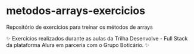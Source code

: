 # metodos-arrays-exercicios
Repositório de exercícios para treinar os métodos de arrays

✨ Exercícios realizados durante as aulas da Trilha Desenvolve - Full Stack da plataforma Alura em parceria com o Grupo Boticário. ✨
